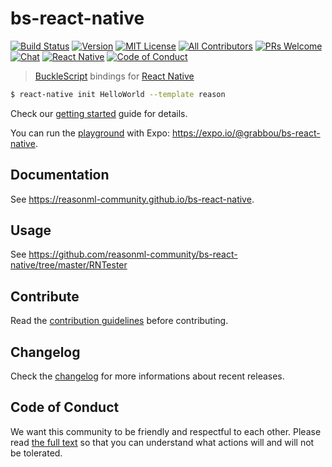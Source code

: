 # bs-react-native

[![Build Status][build-badge]][build]
[![Version][version-badge]][package]
[![MIT License][license-badge]][license]
[![All Contributors][all-contributors-badge]][contributors]
[![PRs Welcome][prs-welcome-badge]][prs-welcome]
[![Chat][chat-badge]][chat]
[![React Native][react-native-badge]][react-native]
[![Code of Conduct][coc-badge]][coc]

> [BuckleScript](https://github.com/bucklescript/bucklescript) bindings for [React Native](https://github.com/facebook/react-native)

```bash
$ react-native init HelloWorld --template reason
```

Check our [getting started](https://reasonml-community.github.io/bs-react-native/BsReactNative/gettingstarted.html) guide for details.

You can run the [playground](./example) with Expo: https://expo.io/@grabbou/bs-react-native.

## Documentation

See https://reasonml-community.github.io/bs-react-native.

## Usage

See https://github.com/reasonml-community/bs-react-native/tree/master/RNTester

## Contribute

Read the [contribution guidelines](./CONTRIBUTING.md) before contributing.

## Changelog

Check the [changelog](./CHANGELOG.md) for more informations about recent releases.

## Code of Conduct

We want this community to be friendly and respectful to each other. Please read [the full text](https://github.com/callstack/reasonml-community/blob/master/CODE_OF_CONDUCT.md) so that you can understand what actions will and will not be tolerated.

<!-- badges -->
[build-badge]: https://img.shields.io/circleci/project/github/reasonml-community/bs-react-native/master.svg
[build]: https://circleci.com/gh/reasonml-community/bs-react-native
[version-badge]: https://img.shields.io/npm/v/bs-react-native.svg
[package]: https://www.npmjs.com/package/bs-react-native
[license-badge]: https://img.shields.io/npm/l/bs-react-native.svg
[license]: https://github.com/reasonml-community/bs-react-native/blob/master/LICENSE
[prs-welcome-badge]: https://img.shields.io/badge/PRs-welcome-brightgreen.svg
[prs-welcome]: http://makeapullrequest.com
[coc-badge]: https://img.shields.io/badge/code%20of-conduct-ff69b4.svg
[coc]: https://github.com/reasonml-community/bs-react-native/blob/master/CODE_OF_CONDUCT.md
[all-contributors-badge]: https://img.shields.io/badge/all_contributors-53-orange.svg
[contributors]: https://github.com/reasonml-community/bs-react-native/blob/master/CONTRIBUTORS.md
[chat-badge]: https://img.shields.io/discord/496273792503513089.svg?logo=discord&colorB=blue
[chat]: https://discord.gg/q8GQD34
[react-native-badge]: https://img.shields.io/badge/react--native-%5E0.53.3-green.svg
[react-native]: https://github.com/facebook/react-native
